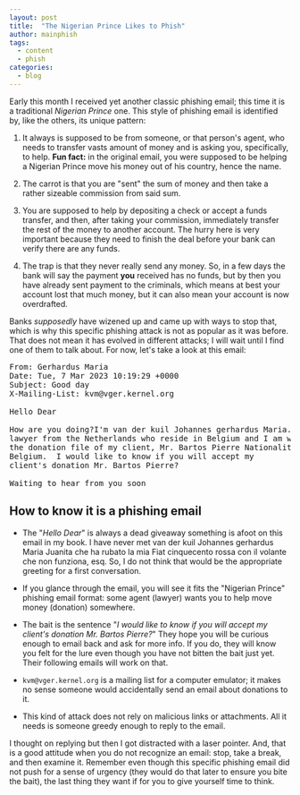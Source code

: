 ```yaml
---
layout: post
title:  "The Nigerian Prince Likes to Phish"
author: mainphish
tags:
  - content
  - phish
categories: 
  - blog
---
```



Early this month I received yet another classic phishing email; 
this time it is a traditional *Nigerian Prince* one. 
This style of phishing email is identified by, like the others, its
unique pattern:

1. It always is supposed to be from someone, or that person's agent, who 
needs to transfer vasts amount of money and is asking you, specifically, to
help. 
   **Fun fact:** in the original email, you were supposed to be helping
a Nigerian Prince move his money out of his country, hence the name.

1. The carrot is that you are "sent" the sum of money and then take a 
rather sizeable commission from said sum. 

1. You are supposed to help by depositing a check or accept a funds transfer,
and then, after taking your commission, immediately transfer the rest of the 
money to another account. The hurry here is very important because they need 
to finish the deal before your bank can verify there are any funds. 

1. The trap is that they never really send any money. 
So, in a few days the bank will say the payment **you** received has no
funds, but by then you have already sent payment to the criminals, which 
means at best your account lost that much money, but it can also mean your
account is now overdrafted.

Banks *supposedly* have wizened up and came up with ways to stop that, which
is why this specific phishing attack is not as popular as it was before. 
That does not mean it has evolved in different attacks; I will wait until
I find one of them to talk about. For now, let's take a look at this email:

<pre>
From: Gerhardus Maria <vandekujohmaria@gmail.com>
Date: Tue, 7 Mar 2023 10:19:29 +0000
Subject: Good day
X-Mailing-List: kvm@vger.kernel.org

Hello Dear

How are you doing?I'm van der kuil Johannes gerhardus Maria. I am a
lawyer from the Netherlands who reside in Belgium and I am working on
the donation file of my client, Mr. Bartos Pierre Nationality of
Belgium.  I would like to know if you will accept my
client's donation Mr. Bartos Pierre?

Waiting to hear from you soon
</pre>

## How to know it is a phishing email

- The "*Hello Dear*" is always a dead giveaway something is afoot on this
email in my book. I have never met van der kuil Johannes gerhardus Maria
Juanita che ha rubato la mia Fiat cinquecento rossa con il volante che non 
funziona,
esq. So, I do not think that would be the appropriate greeting for a first
conversation.

- If you glance through the email, you will see it fits the "Nigerian 
Prince" phishing email format: some agent (lawyer) wants you to help 
move money (donation) somewhere.

- The bait is the sentence "*I would like to know if you will accept my
client's donation Mr. Bartos Pierre?*" They hope you will be curious enough
to email back and ask for more info. If you do, they will know you felt
for the lure even though you have not bitten the bait just yet. Their 
following emails will work on that.

- `kvm@vger.kernel.org` is a mailing list for a computer emulator; it makes
no sense someone would accidentally send an email about donations to it.

- This kind of attack does not rely on malicious links or attachments. All it
needs is someone greedy enough to reply to the email.

I thought on replying but then I got distracted with a laser pointer. 
And, that is a good attitude when you do not recognize an email: stop,
take a break, and then examine it. Remember even though this specific
phishing email did not push for a sense of urgency (they would do that later
to ensure you bite the bait), the last thing they want if for you to give
yourself time to think.

